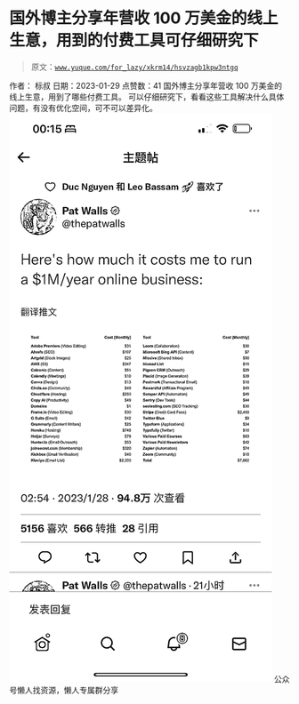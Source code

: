 # 国外博主分享年营收 100 万美金的线上生意，用到的付费工具可仔细研究下

> 原文：[`www.yuque.com/for_lazy/xkrm14/hsvzagb1kpw3ntgq`](https://www.yuque.com/for_lazy/xkrm14/hsvzagb1kpw3ntgq)

<ne-p id="u1eab51b8" data-lake-id="u1eab51b8"><ne-text id="u724fa082">作者： 标叔</ne-text></ne-p> <ne-p id="ubdddbe7b" data-lake-id="ubdddbe7b"><ne-text id="ucf1d3950">日期：2023-01-29</ne-text></ne-p> <ne-p id="u76693db4" data-lake-id="u76693db4"><ne-text id="uf5ed671b">点赞数：</ne-text><ne-text id="u4bd67ba0" ne-bold="true">41</ne-text></ne-p> <ne-hole id="ube8b3d23" data-lake-id="ube8b3d23"><ne-card data-card-name="hr" data-card-type="block" id="kxN6Y" data-event-boundary="card"><ne-p id="u9b145d31" data-lake-id="u9b145d31"><ne-text id="u1b20369b">国外博主分享年营收 100 万美金的线上生意，用到了哪些付费工具。 可以仔细研究下，看看这些工具解决什么具体问题，有没有优化空间，可不可以差异化。</ne-text></ne-p> <ne-p id="u96376da4" data-lake-id="u96376da4"><ne-card data-card-name="image" data-card-type="inline" id="w5dPn" data-event-boundary="card">![](img/d5788431020a267bb9aec9fcc901ee7e.png)</ne-card></ne-p> <ne-hole id="u154e34f8" data-lake-id="u154e34f8"><ne-card data-card-name="hr" data-card-type="block" id="hZ5cT" data-event-boundary="card"><ne-p id="u23919091" data-lake-id="u23919091"><ne-text id="u15960bde">公众号懒人找资源，懒人专属群分享</ne-text></ne-p></ne-card></ne-hole></ne-card></ne-hole>